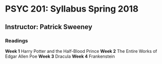 # PSYC 201:  Syllabus Spring 2018

## Instructor: Patrick Sweeney

### Readings

**Week 1**
Harry Potter and the Half-Blood Prince
**Week 2**
The Entire Works of Edgar Allen Poe
**Week 3** 
Dracula
**Week 4**
Frankenstein 
